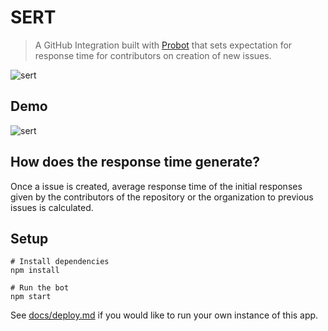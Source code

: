 # SERT

> A GitHub Integration built with [Probot](https://github.com/probot) that sets expectation for response time for contributors on creation of new issues.

![sert](https://user-images.githubusercontent.com/24356443/37246416-91213284-24ce-11e8-9140-04c9a6a905de.PNG)

## Demo
![sert](https://user-images.githubusercontent.com/24356443/37774892-714738c2-2e07-11e8-8c25-c14eed0790a4.gif)

## How does the response time generate?

Once a issue is created, average response time of the initial responses given by the contributors of the repository or the organization to previous issues is calculated.


## Setup

```
# Install dependencies
npm install

# Run the bot
npm start
```

See [docs/deploy.md](docs/deploy.md) if you would like to run your own instance of this app.
